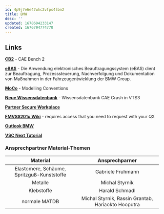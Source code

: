 ```yaml
---
id: 4p9j7e6e47whc2vfps4lbn2
title: BMW
desc: ''
updated: 1678694233147
created: 1676794774770
---
```

## Links

**[CB2](URLs.https://cb2intern-prod.muc/cb2/facelets/oidc_logon.xhtml)** - CAE Bench 2

**[eBAS](https://ebas.bmwgroup.net/info/index.html)** - Die Anwendung elektronisches Beauftragungssystem (eBAS) dient zur Beauftragung, Prozesssteuerung, Nachverfolgung und Dokumentation von Maßnahmen in der Fahrzeugentwicklung der BMW Group.

**[MoCo](https://vts3.bmwgroup.net/sites/e/fzg-sicherheit/Wissensdatenbank_CAE_Crash/Modelling_Conventions/Forms/AllItems.aspx?InitialTabId=Ribbon%2ERead&VisibilityContext=WSSTabPersistence)** - Modelling Conventions

**[Neue Wissensdatenbank](https://vts3.bmwgroup.net/sites/e/fzg-sicherheit/Wissensdatenbank_CAE_Crash/Toolbox/Forms/AllItems.aspx)** - Wissensdatenbank CAE Crash in VTS3

**[Partner Secure Workplace](https://pswpp.bmwgroup.net/logon/LogonPoint/index.html)**

**[FMVSS201u Wiki](https://vts3.bmwgroup.net/sites/EKTeam/EK-5/EK-523/FMVSS201_Simulationsrunde/FMVSS201_WIKI/Wiki-Seiten/Homepage.aspx)** - requires access that you need to request with your QX

**[Outlook BMW](https://owa-pwpp.bmwgroup.net/owa/#path=/mail)**

**[VSC Next Tutorial](https://atc.bmwgroup.net/confluence/display/VDCN/Training+Material)**

### Ansprechpartner Material-Themen

|                  Material                  |                   Ansprechparner                   |
|:------------------------------------------:|:--------------------------------------------------:|
| Elastomere, Schäume, Spritzguß-Kunststoffe |                  Gabriele Fruhmann                 |
|                   Metalle                  |                   Michal Styrnik                   |
|                 Klebstoffe                 |                   Harald Schmadl                   |
|                normale MATDB               | Michal Styrnik, Rassin Grantab, Hariaokto Hooputra |
